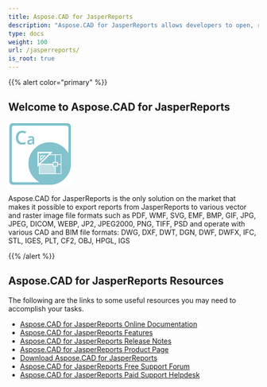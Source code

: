 ```yaml
---
title: Aspose.CAD for JasperReports
description: "Aspose.CAD for JasperReports allows developers to open, read and process AutoCAD DWG, DXF, DWT and other CAD and BIM file formats, such as: DGN, DWF, DWFX, IFC, STL, IGES, PLT, CF2, OBJ, HPGL, IGS."
type: docs
weight: 100
url: /jasperreports/
is_root: true
---
```


{{% alert color="primary" %}}

## **Welcome to Aspose.CAD for JasperReports**

![Aspose.CAD for JasperReports Product Logo](home_3.png)

Aspose.CAD for JasperReports is the only solution on the market that makes it possible to export reports from JasperReports to various vector and raster image file formats such as PDF, WMF, SVG, EMF, BMP, GIF, JPG, JPEG, DICOM, WEBP, JP2, JPEG2000, PNG, TIFF, PSD and operate with various CAD and BIM file formats: DWG, DXF, DWT, DGN, DWF, DWFX, IFC, STL, IGES, PLT, CF2, OBJ, HPGL, IGS

{{% /alert %}}

## **Aspose.CAD for JasperReports Resources**

The following are the links to some useful resources you may need to accomplish your tasks.

- [Aspose.CAD for JasperReports Online Documentation](/cad/jasperreports/)
- [Aspose.CAD for JasperReports Features](/cad/jasperreports/features-overview/)
- [Aspose.CAD for JasperReports Release Notes](https://releases.aspose.com/cad/jasperreports/release-notes/)
- [Aspose.CAD for JasperReports Product Page](https://products.aspose.com/cad/jasperreports/)
- [Download Aspose.CAD for JasperReports](https://downloads.aspose.com/cad/jasperreports)
- [Aspose.CAD for JasperReports Free Support Forum](https://forum.aspose.com/c/cad/19)
- [Aspose.CAD for JasperReports Paid Support Helpdesk](https://helpdesk.aspose.com/)
